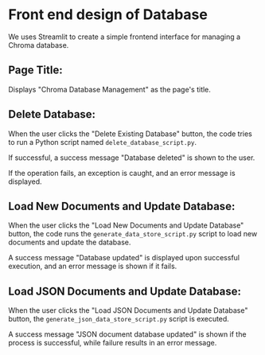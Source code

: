 # Front end design of Database

We uses Streamlit to create a simple frontend interface for managing a Chroma database. 

## Page Title: 

Displays "Chroma Database Management" as the page's title.

## Delete Database:

When the user clicks the "Delete Existing Database" button, the code tries to run a Python script named `delete_database_script.py`.

If successful, a success message "Database deleted" is shown to the user.

If the operation fails, an exception is caught, and an error message is displayed.

## Load New Documents and Update Database:

When the user clicks the "Load New Documents and Update Database" button, the code runs the `generate_data_store_script.py` script to load new documents and update the database.

A success message "Database updated" is displayed upon successful execution, and an error message is shown if it fails.

## Load JSON Documents and Update Database:

When the user clicks the "Load JSON Documents and Update Database" button, the `generate_json_data_store_script.py` script is executed.

A success message "JSON document database updated" is shown if the process is successful, while failure results in an error message.